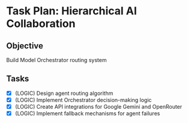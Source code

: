 # Task Plan: Hierarchical AI Collaboration

## Objective
Build Model Orchestrator routing system

## Tasks
- [x] (LOGIC) Design agent routing algorithm
- [x] (LOGIC) Implement Orchestrator decision-making logic
- [x] (LOGIC) Create API integrations for Google Gemini and OpenRouter
- [x] (LOGIC) Implement fallback mechanisms for agent failures